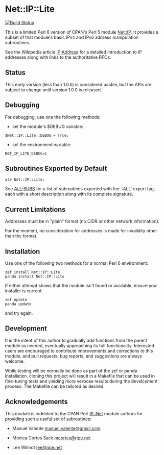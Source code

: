 # Net::IP::Lite

[![Build Status](https://travis-ci.org/tbrowder/Net-IP-Lite-Perl6.svg?branch=master)](https://travis-ci.org/tbrowder/Net-IP-Lite-Perl6)

This is a limited Perl 6 version of CPAN's Perl 5 module
[Net::IP](https://metacpan.org/pod/Net::IP).  It provides a subset of
that module's basic IPv4 and IPv6 address manipulation subroutines.

See the Wikipedia article
[IP Address](https://en.wikipedia.org/wiki/IP_address) for a detailed
introduction to IP addresses along with links to the authoritative
RFCs.

## Status

This early version (less than 1.0.0) is considered usable, but the
APIs are subject to change until version 1.0.0 is released.

## Debugging

For debugging, use one the following methods:

- set the module's $DEBUG variable:

```Perl6
$Net::IP::Lite::DEBUG = True;
```

- set the environment variable:

```Perl6
NET_IP_LITE_DEBUG=1
```

## Subroutines Exported by Default

```Perl6
use Net::IP::Lite;
```

See
[ALL-SUBS](https://github.com/tbrowder/Net-IP-Lite-Perl6/blob/master/docs/DEFAULT-SUBS.md)
for a list of subroutines exported with the ':ALL' export tag, each with a short
description along with its complete signature.

## Current Limitations

Addresses must be in "plain" format (no CIDR or other network information).

For the moment, no consideration for addresses is made for invalidity
other than the format.

## Installation

Use one of the following two methods for a normal Perl 6 environment:

```Perl6
zef install Net::IP::Lite
panda install Net::IP::Lite
```

If either attempt shows that the module isn't found or available,
ensure your installer is current:

```Perl6
zef update
panda update
```

and try again.

## Development

It is the intent of this author to gradually add functions from the
parent module as needed, eventually approaching its full
functionality. Interested users are encouraged to contribute
improvements and corrections to this module, and pull requests, bug
reports, and suggestions are always welcome.

While testing will be normally be done as part of the zef or panda
installation, cloning this project will result in a Makefile that can
be used in fine-tuning tests and yielding more verbose results during
the development process. The Makefile can be tailored as desired.

## Acknowledgements

This module is indebted to the CPAN Perl
[IP::Net](https://metacpan.org/pod/Net::IP) module authors for
providing such a useful set of subroutines:

- Manuel Valente <manuel.valente@gmail.com>

- Monica Cortes Sack <mcortes@ripe.net>

- Lee Wilmot <lee@ripe.net>
